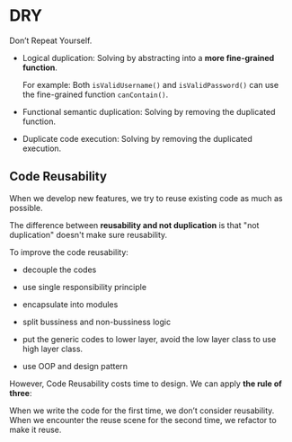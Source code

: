# DRY

Don’t Repeat Yourself.

- Logical duplication: Solving by abstracting into a **more fine-grained function**.

  For example: Both `isValidUsername()` and `isValidPassword()` can use the fine-grained function `canContain()`.

- Functional semantic duplication: Solving by removing the duplicated function.

- Duplicate code execution: Solving by removing the duplicated execution.

## Code Reusability

When we develop new features, we try to reuse existing code as much as possible.

The difference between **reusability and not duplication** is that "not duplication" doesn't make sure reusability.

To improve the code reusability:

- decouple the codes

- use single responsibility principle

- encapsulate into modules

- split bussiness and non-bussiness logic

- put the generic codes to lower layer, avoid the low layer class to use high layer class.

- use OOP and design pattern

However, Code Reusability costs time to design. We can apply **the rule of three**:

When we write the code for the first time, we don’t consider reusability.
When we encounter the reuse scene for the second time, we refactor to make it reuse.
